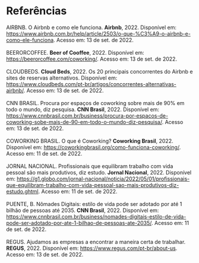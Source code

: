# Referências


AIRBNB. O Airbnb e como ele funciona. **Airbnb**, 2022. Disponível em: <https://www.airbnb.com.br/help/article/2503/o-que-%C3%A9-o-airbnb-e-como-ele-funciona>. Acesso em: 13 de set. de 2022.
<br><br>
BEERORCOFFEE. **Beer of Cooffee**, 2022. Disponível em: <https://beerorcoffee.com/coworking/>. Acesso em: 13 de set. de 2022.
<br><br>
CLOUDBEDS. **Cloud Beds**, 2022.  Os 20 principais concorrentes do Airbnb e sites de reservas alternativos. Disponível em: <https://www.cloudbeds.com/pt-br/artigos/concorrentes-alternativas-airbnb/>. Acesso em: 13 de set. de 2022.
<br><br>
CNN BRASIL. Procura por espaços de coworking sobre mais de 90% em todo o mundo, diz pesquisa. **CNN Brasil**, 2022. Disponível em: <https://www.cnnbrasil.com.br/business/procura-por-espacos-de-coworking-sobe-mais-de-90-em-todo-o-mundo-diz-pesquisa/>. Acesso em: 13 de set. de 2022.
<br><br>
COWORKING BRASIL. O que é Coworking? **Coworking Brasil**, 2022. Disponível em: <https://coworkingbrasil.org/como-funciona-coworking/>. Acesso em: 11 de set. de 2022.
<br><br>
JORNAL NACIONAL. Profissionais que equilibram trabalho com vida pessoal são mais produtivos, diz estudo. **Jornal Nacional**, 2022. Disponível em: <https://g1.globo.com/jornal-nacional/noticia/2022/05/01/profissionais-que-equilibram-trabalho-com-vida-pessoal-sao-mais-produtivos-diz-estudo.ghtml>. Acesso em: 11 de set. de 2022.
<br><br>
PUENTE, B. Nômades Digitais: estilo de vida pode ser adotado por até 1 bilhão de pessoas até 2035. **CNN Brasil**, 2022. Disponível em: <https://www.cnnbrasil.com.br/business/nomades-digitais-estilo-de-vida-pode-ser-adotado-por-ate-1-bilhao-de-pessoas-ate-2035/>. Acesso em: 11 de set. de 2022.
<br><br>
REGUS. Ajudamos as empresas a encontrar a maneira certa de trabalhar. **REGUS**, 2022. Disponível em: <https://www.regus.com/pt-br/about-us>. Acesso em: 13 de set. de 2022.

